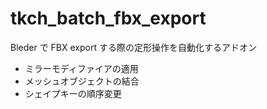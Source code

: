 # tkch_batch_fbx_export

Bleder で FBX export する際の定形操作を自動化するアドオン

- ミラーモディファイアの適用
- メッシュオブジェクトの結合
- シェイプキーの順序変更
